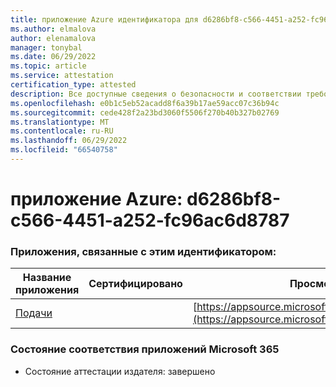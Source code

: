 ```yaml
---
title: приложение Azure идентификатора для d6286bf8-c566-4451-a252-fc96ac6d8787
ms.author: elmalova
author: elenamalova
manager: tonybal
ms.date: 06/29/2022
ms.topic: article
ms.service: attestation
certification_type: attested
description: Все доступные сведения о безопасности и соответствии требованиям для d6286bf8-c566-4451-a252-fc96ac6d8787.
ms.openlocfilehash: e0b1c5eb52acadd8f6a39b17ae59acc07c36b94c
ms.sourcegitcommit: cede428f2a23bd3060f5506f270b40b327b02769
ms.translationtype: MT
ms.contentlocale: ru-RU
ms.lasthandoff: 06/29/2022
ms.locfileid: "66540758"
---
```

# <a name="azure-app-id-d6286bf8-c566-4451-a252-fc96ac6d8787"></a>приложение Azure: d6286bf8-c566-4451-a252-fc96ac6d8787


### <a name="apps-associated-with-this-id"></a>Приложения, связанные с этим идентификатором:
| **Название приложения** | **Сертифицировано** | **Просмотр в AppSource** |
|--------------|---------------|-----------------------|
| [Подачи](../forward/WA200004254.md) |  | [https://appsource.microsoft.com/product/office/WA200004254](https://appsource.microsoft.com/product/office/WA200004254) |

### <a name="microsoft-365-app-compliance-status"></a>Состояние соответствия приложений Microsoft 365
- Состояние аттестации издателя: завершено
